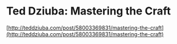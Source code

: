 <!--
id: 58159350328
link: http://tumblr.atmos.org/post/58159350328/ted-dziuba-mastering-the-craft
slug: ted-dziuba-mastering-the-craft
date: Tue Aug 13 2013 09:36:17 GMT-0700 (PDT)
publish: 2013-08-013
tags: 
title: Ted Dziuba: Mastering the Craft
-->


Ted Dziuba: Mastering the Craft
===============================

[http://teddziuba.com/post/58003369831/mastering-the-craft](http://teddziuba.com/post/58003369831/mastering-the-craft)

